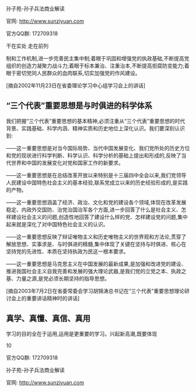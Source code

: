 孙子苑-孙子兵法商业解读

官网: http://www.sunziyuan.com

官方QQ群: 172709318

干在实处 走在前列

制和工作机制,进一步完善民主集中制;着眼于巩固和增强党的执政基础,不断提高党组织的创造力凝聚力战斗力;着眼于标本兼治、注重治本,不断提高拒腐防变能力;着眼于密切党同人民群众的血肉联系,切实加强党的作风建设。

[摘自2002年11月23日在省委理论学习中心组学习会上的讲话]

## “三个代表”重要思想是与时俱进的科学体系

我们把握“三个代表”重要思想的基本精神,必须注重从“三个代表”重要思想的时代背景、实践基础、科学内涵、精神实质和历史地位上深化认识。我们要深刻认识到:

——这一重要思想是对当今国际局势、当代中国发展变化、我们党所处的历史方位和党的现状进行科学判断、科学认识、科学分析的基础上提出和形成的,反映了当代世界和中国的发展变化对党和国家工作的新要求。

——这一重要思想是在总结改革开放以来特别是十三届四中全会以来,我们党领导人民建设中国特色社会主义的基本经验,联系党成立以来的历史经验形成的,是实践的产物。

——这一重要思想涵盖了经济、政治、文化和党的建设各个领域,体现在改革发展稳定、内政外交国防、治党治国治军各个方面,进一步回答了什么是社会主义、怎样建设社会主义的问题,创造性地回答了建设什么样的党、怎样建设党的问题,集中起来就是深化了对中国特色社会主义的认识。

——这一重要思想反映了辩证唯物主义和历史唯物主义的世界观和方法论,贯穿了解放思想、实事求是、与时俱进的精髓,集中体现了关键在坚持与时俱进、核心在坚持党的先进性、本质在坚持执政为民这一根本要求。

——这一重要思想是马克思主义在中国发展的最新成果,是加强和改进党的建设、推进我国社会主义自我完善和发展的强大理论武器,是我们党的立党之本、执政之基、力量之源,是党必须长期坚持的指导思想。

[摘自2003年7月2日在省委常委会学习胡锦涛总书记在“三个代表”重要思想理论研讨会上的重要讲话精神时的讲话]

## 真学、真懂、真信、真用

学习的目的全在于运用,运用是更重要的学习。兴起新高潮,既要体现

10

官方QQ群: 172709318

孙子苑-孙子兵法商业解读

官网: http://www.sunziyuan.com